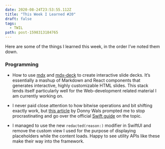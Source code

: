 ```yaml
---
date: 2020-08-24T23:53:55.112Z
title: "This Week I Learned #20"
draft: false
tags:
  - TWIL
path: post-1598313184765
---
```

Here are some of the things I learned this week, in the order I’ve noted them down.

### Programming

* How to use [mdx](https://mdxjs.com/) and [mdx-deck](https://github.com/jxnblk/mdx-deck) to create interactive slide decks. It’s essentially a mashup of Markdown and React components that generates interactive, highly customizable HTML slides. This stack lends itself particularly well for the Web-development related material I am currently working on.

* I never paid close attention to how bitwise operations and bit shifting exactly work, but [this article](https://www.donnywals.com/understanding-swifts-optionset/) by Donny Wals prompted me to stop procrastinating and go over the official [Swift guide](https://docs.swift.org/swift-book/LanguageGuide/AdvancedOperators.html) on the topic.

* I managed to use the new `redacted(reason:)` modifier in SwiftUI and remove the custom view I used for the purpose of displaying placeholders while the content loads. Happy to see utility APIs like these make their way into the framework.